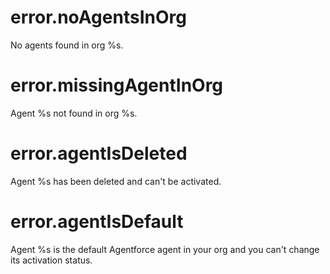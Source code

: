 # error.noAgentsInOrg

No agents found in org %s.

# error.missingAgentInOrg

Agent %s not found in org %s.

# error.agentIsDeleted

Agent %s has been deleted and can't be activated.

# error.agentIsDefault

Agent %s is the default Agentforce agent in your org and you can't change its activation status. 
